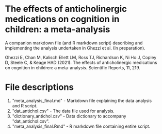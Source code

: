 # The effects of anticholinergic medications on cognition in children: a meta-analysis

A companion markdown file (and R markdown script) describing and implementing the analysis undertaken in Ghezzi et al. (In preparation). 

Ghezzi E, Chan M, Kalisch Ellett LM, Ross TJ, Richardson K, Ni Ho J, Copley D, Steele C, & Keage HAD (2021). The effects of anticholinergic medications on cognition in children: a meta-analysis. Scientific Reports, 11, 219.

# File descriptions
1. "meta_analysis_final.md" - Markdown file explaining the data analysis and R script.
2. "dat_antichol.csv" - The data file used for analysis. 
3. "dictionary_antichol.csv" - Data dictionary to accompany "dat_antichol.csv".
4. "meta_analysis_final.Rmd" - R markdown file containing entire script.
